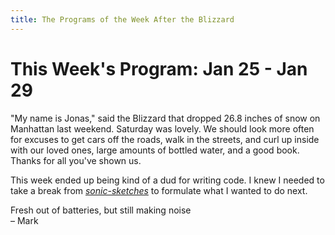 ```yaml
---
title: The Programs of the Week After the Blizzard
---
```


This Week's Program: Jan 25 - Jan 29
====================================

"My name is Jonas," said the Blizzard that dropped 26.8 inches of snow
on Manhattan last weekend. Saturday was lovely. We should look more
often for excuses to get cars off the roads, walk in the streets, and
curl up inside with our loved ones, large amounts of bottled water,
and a good book. Thanks for all you've shown us.

This week ended up being kind of a dud for writing code. I knew I
needed to take a break from
[*sonic-sketches*](https://github.com/mwunsch/sonic-sketches) to
formulate what I wanted to do next.

Fresh out of batteries, but still making noise<br />
– Mark
